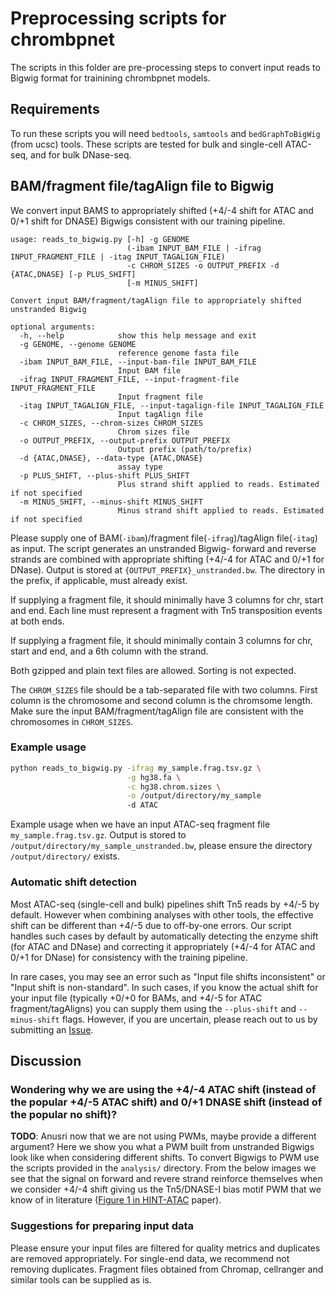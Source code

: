 # Preprocessing scripts for chrombpnet

The scripts in this folder are pre-processing steps to convert input reads to Bigwig format for trainining chrombpnet models.

## Requirements

To run these scripts you will need `bedtools`, `samtools` and `bedGraphToBigWig` (from ucsc) tools. These scripts are tested for bulk and single-cell ATAC-seq, and for bulk DNase-seq.

## BAM/fragment file/tagAlign file to Bigwig

We convert input BAMS to appropriately shifted (+4/-4 shift for ATAC and 0/+1 shift for DNASE) Bigwigs consistent with our training pipeline.

```
usage: reads_to_bigwig.py [-h] -g GENOME
                          (-ibam INPUT_BAM_FILE | -ifrag INPUT_FRAGMENT_FILE | -itag INPUT_TAGALIGN_FILE)
                          -c CHROM_SIZES -o OUTPUT_PREFIX -d {ATAC,DNASE} [-p PLUS_SHIFT]
                          [-m MINUS_SHIFT] 

Convert input BAM/fragment/tagAlign file to appropriately shifted unstranded Bigwig

optional arguments:
  -h, --help            show this help message and exit
  -g GENOME, --genome GENOME
                        reference genome fasta file
  -ibam INPUT_BAM_FILE, --input-bam-file INPUT_BAM_FILE
                        Input BAM file
  -ifrag INPUT_FRAGMENT_FILE, --input-fragment-file INPUT_FRAGMENT_FILE
                        Input fragment file
  -itag INPUT_TAGALIGN_FILE, --input-tagalign-file INPUT_TAGALIGN_FILE
                        Input tagAlign file
  -c CHROM_SIZES, --chrom-sizes CHROM_SIZES
                        Chrom sizes file
  -o OUTPUT_PREFIX, --output-prefix OUTPUT_PREFIX
                        Output prefix (path/to/prefix)
  -d {ATAC,DNASE}, --data-type {ATAC,DNASE}
                        assay type
  -p PLUS_SHIFT, --plus-shift PLUS_SHIFT
                        Plus strand shift applied to reads. Estimated if not specified
  -m MINUS_SHIFT, --minus-shift MINUS_SHIFT
                        Minus strand shift applied to reads. Estimated if not specified
```

Please supply one of BAM(`-ibam`)/fragment file(`-ifrag`)/tagAlign file(`-itag`) as input. The script generates an unstranded Bigwig- forward and reverse strands are combined with appropriate shifting (+4/-4 for ATAC and 0/+1 for DNase). Output is stored at `{OUTPUT_PREFIX}_unstranded.bw`. The directory in the prefix, if applicable, must already exist.

If supplying a fragment file, it should minimally have 3 columns for chr, start and end. Each line must represent a fragment with Tn5 transposition events at both ends.

If supplying a fragment file, it should minimally contain 3 columns for chr, start and end, and a 6th column with the strand. 

Both gzipped and plain text files are allowed. Sorting is not expected.

The `CHROM_SIZES` file should be a tab-separated file with two columns. First column is the chromosome and second column is the chromsome length. Make sure the input BAM/fragment/tagAlign file are consistent with the chromosomes in `CHROM_SIZES`.

### Example usage

```bash
python reads_to_bigwig.py -ifrag my_sample.frag.tsv.gz \
                          -g hg38.fa \
                          -c hg38.chrom.sizes \
                          -o /output/directory/my_sample
                          -d ATAC
```

Example usage when we have an input ATAC-seq fragment file `my_sample.frag.tsv.gz`. Output is stored to `/output/directory/my_sample_unstranded.bw`, please ensure the directory `/output/directory/` exists.

### Automatic shift detection

Most ATAC-seq (single-cell and bulk) pipelines shift Tn5 reads by +4/-5 by default. However when combining analyses with other tools, the effective shift can be different than +4/-5 due to off-by-one errors. Our script handles such cases by default by automatically detecting the enzyme shift (for ATAC and DNase) and correcting it appropriately (+4/-4 for ATAC and 0/+1 for DNase) for consistency with the training pipeline.

In rare cases, you may see an error such as "Input file shifts inconsistent" or "Input shift is non-standard". In such cases, if you know the actual shift for your input file (typically +0/+0 for BAMs, and +4/-5 for ATAC fragment/tagAligns) you can supply them using the `--plus-shift` and `--minus-shift` flags. However, if you are uncertain, please reach out to us by submitting an [Issue](https://github.com/kundajelab/chrombpnet/issues).

## Discussion

### Wondering why we are using the  +4/-4 ATAC shift (instead of the popular +4/-5 ATAC shift) and 0/+1 DNASE shift (instead of the popular no shift)? 

**TODO**: Anusri now that we are not using PWMs, maybe provide a different argument?
Here we show you what a PWM built from unstranded Bigwigs look like when considering different shifts. To convert Bigwigs to PWM use the scripts provided in the `analysis/` directory. From the below images we see that the signal on forward and revere strand reinforce themselves when we consider +4/-4 shift giving us the Tn5/DNASE-I bias motif PWM that we know of in literature ([Figure 1 in HINT-ATAC][url1] paper).

### Suggestions for preparing input data

Please ensure your input files are filtered for quality metrics and duplicates are removed appropriately. For single-end data, we recommend not removing duplicates. Fragment files obtained from Chromap, cellranger and similar tools can be supplied as is.

[url1]: https://genomebiology.biomedcentral.com/articles/10.1186/s13059-019-1642-2





